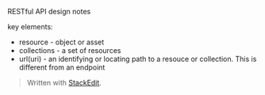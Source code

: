 RESTful API design notes 

key elements:
- resource - object or asset 
- collections - a set of resources 
- url(uri) - an identifying or locating path to a resouce or collection. This is different from an endpoint 




> Written with [StackEdit](https://stackedit.io/).
<!--stackedit_data:
eyJoaXN0b3J5IjpbMjE0MTU2MTM1OF19
-->